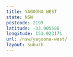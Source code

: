 ```yaml
---
title: YAGOONA WEST
state: NSW
postcode: 2199
latitude: -33.905586
longitude: 151.023171
url: /nsw/yagoona-west/
layout: suburb
---
```


